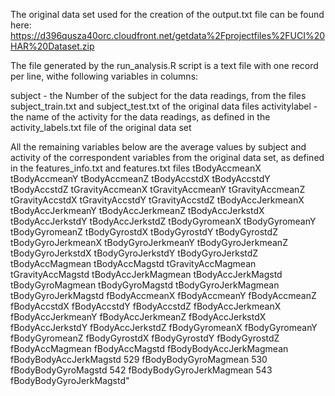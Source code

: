 The original data set used for the creation of the output.txt file can be found here:
https://d396qusza40orc.cloudfront.net/getdata%2Fprojectfiles%2FUCI%20HAR%20Dataset.zip

The file generated by the run_analysis.R script is a text file with one record per line, withe following variables in columns:

subject - the Number of the subject for the data readings, from the files subject_train.txt and subject_test.txt of the original data files
activitylabel - the name of the activity for the data readings, as defined in the activity_labels.txt file of the original data set

All the remaining variables below are the average values by subject and activity of the correspondent variables from the original data set, as defined in the features_info.txt and features.txt files
tBodyAccmeanX
tBodyAccmeanY
tBodyAccmeanZ
tBodyAccstdX
tBodyAccstdY
tBodyAccstdZ
tGravityAccmeanX
tGravityAccmeanY
tGravityAccmeanZ
tGravityAccstdX
tGravityAccstdY
tGravityAccstdZ
tBodyAccJerkmeanX
tBodyAccJerkmeanY
tBodyAccJerkmeanZ
tBodyAccJerkstdX
tBodyAccJerkstdY
tBodyAccJerkstdZ
tBodyGyromeanX
tBodyGyromeanY
tBodyGyromeanZ
tBodyGyrostdX
tBodyGyrostdY
tBodyGyrostdZ
tBodyGyroJerkmeanX
tBodyGyroJerkmeanY
tBodyGyroJerkmeanZ
tBodyGyroJerkstdX
tBodyGyroJerkstdY
tBodyGyroJerkstdZ
tBodyAccMagmean
tBodyAccMagstd
tGravityAccMagmean
tGravityAccMagstd
tBodyAccJerkMagmean
tBodyAccJerkMagstd
tBodyGyroMagmean
tBodyGyroMagstd
tBodyGyroJerkMagmean
tBodyGyroJerkMagstd
fBodyAccmeanX
fBodyAccmeanY
fBodyAccmeanZ
fBodyAccstdX
fBodyAccstdY
fBodyAccstdZ
fBodyAccJerkmeanX
fBodyAccJerkmeanY
fBodyAccJerkmeanZ
fBodyAccJerkstdX
fBodyAccJerkstdY
fBodyAccJerkstdZ
fBodyGyromeanX
fBodyGyromeanY
fBodyGyromeanZ
fBodyGyrostdX
fBodyGyrostdY
fBodyGyrostdZ
fBodyAccMagmean
fBodyAccMagstd
fBodyBodyAccJerkMagmean
fBodyBodyAccJerkMagstd
529 fBodyBodyGyroMagmean
530 fBodyBodyGyroMagstd
542 fBodyBodyGyroJerkMagmean
543 fBodyBodyGyroJerkMagstd"
